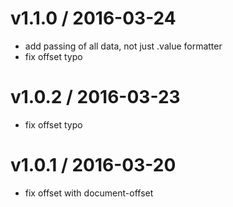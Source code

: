 
v1.1.0 / 2016-03-24
===================

  * add passing of all data, not just .value formatter
  * fix offset typo

v1.0.2 / 2016-03-23
===================

  * fix offset typo

v1.0.1 / 2016-03-20
===================

 - fix offset with document-offset
